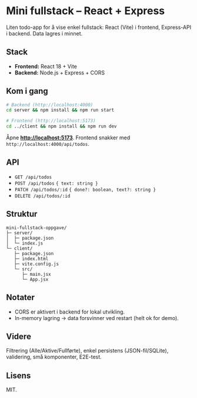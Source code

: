 # Mini fullstack – React + Express

Liten todo-app for å vise enkel fullstack: React (Vite) i frontend, Express-API i backend. Data lagres i minnet.

## Stack

* **Frontend:** React 18 + Vite
* **Backend:** Node.js + Express + CORS

## Kom i gang

```bash
# Backend (http://localhost:4000)
cd server && npm install && npm run start

# Frontend (http://localhost:5173)
cd ../client && npm install && npm run dev
```

Åpne **[http://localhost:5173](http://localhost:5173)**. Frontend snakker med `http://localhost:4000/api/todos`.

## API

* `GET /api/todos`
* `POST /api/todos` `{ text: string }`
* `PATCH /api/todos/:id` `{ done?: boolean, text?: string }`
* `DELETE /api/todos/:id`

## Struktur

```
mini-fullstack-oppgave/
├─ server/
│  ├─ package.json
│  └─ index.js
└─ client/
   ├─ package.json
   ├─ index.html
   ├─ vite.config.js
   └─ src/
      ├─ main.jsx
      └─ App.jsx
```

## Notater

* CORS er aktivert i backend for lokal utvikling.
* In-memory lagring → data forsvinner ved restart (helt ok for demo).

## Videre

Filtrering (Alle/Aktive/Fullførte), enkel persistens (JSON-fil/SQLite), validering, små komponenter, E2E-test.

## Lisens

MIT.
